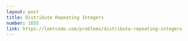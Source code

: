 ```yaml
---
layout: post
title: Distribute Repeating Integers
number: 1655
link: https://leetcode.com/problems/distribute-repeating-integers
---
```


